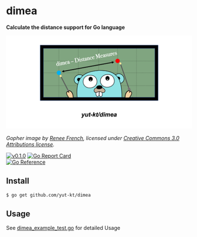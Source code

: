 # dimea
**Calculate the distance support for Go language**

![dimea gopher image](img/dimea.png)

*Gopher image by [Renee French][rf], licensed under [Creative Commons 3.0 Attributions license][cc3-by].*

[![v0.1.0](https://img.shields.io/github/v/release/yut-kt/dimea?logoColor=ff69b4&style=social)](https://github.com/yut-kt/dimea/releases)
[![Go Report Card](https://goreportcard.com/badge/github.com/yut-kt/dimea)](https://goreportcard.com/report/github.com/yut-kt/dimea)  
[![Go Reference](https://pkg.go.dev/badge/github.com/yut-kt/dimea.svg)](https://pkg.go.dev/github.com/yut-kt/dimea)

## Install
```bash
$ go get github.com/yut-kt/dimea
```

## Usage
See [dimea_example_test.go](https://github.com/yut-kt/dimea/blob/main/dimea_example_test.go) for detailed Usage


[rf]: https://reneefrench.blogspot.com/
[cc3-by]: https://creativecommons.org/licenses/by/3.0/